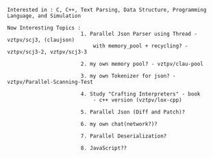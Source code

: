     Interested in : C, C++, Text Parsing, Data Structure, Programming Language, and Simulation
    
    Now Interesting Topics : 
                            1. Parallel Json Parser using Thread - vztpv/scj3, (claujson)
                                with memory_pool + recycling? - vztpv/scj3-2, vztpv/scj3-3
                                     
                            2. my own memory pool? - vztpv/clau-pool
                            
                            3. my own Tokenizer for json? - vztpv/Parallel-Scanning-Test

                            4. Study "Crafting Interpreters" - book
                                - c++ version (vztpv/lox-cpp)
                            
                            5. Parallel Json (Diff and Patch)?

                            6. my own chat(network?)?

                            7. Parallel Deserialization? 

                            8. JavaScript??
